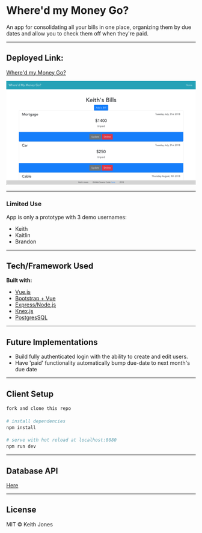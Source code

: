 # Where'd my Money Go?

An app for consolidating all your bills in one place, organizing them by due dates and allow you to check them off when they're paid.

---

## Deployed Link:

[Where'd my Money Go?](https://whered-my-money-go.firebaseapp.com/#/)

![app screenshot](./WMMG-screenshot.png)

---

### Limited Use

App is only a prototype with 3 demo usernames:
- Keith
- Kaitlin
- Brandon

---

## Tech/Framework Used

<b>Built with:</b>
- [Vue.js](https://vuejs.org/)
- [Bootstrap + Vue](https://bootstrap-vue.js.org/)
- [Express/Node.js](http://expressjs.com/)
- [Knex.js](https://knexjs.org/)
- [PostgresSQL](https://www.postgresql.org/)

---

## Future Implementations

- Build fully authenticated login with the ability to create and edit users.
- Have 'paid' functionality automatically bump due-date to next month's due date

---

## Client Setup

``` bash
fork and clone this repo

# install dependencies
npm install

# serve with hot reload at localhost:8080
npm run dev

```

---

## Database API

[Here](https://github.com/joneskc/whered-my-money-go-be)

---

## License

MIT © Keith Jones


